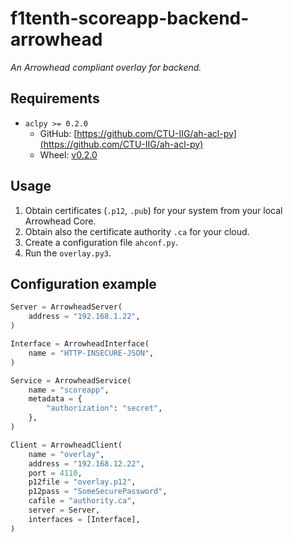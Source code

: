 # f1tenth-scoreapp-backend-arrowhead
_An Arrowhead compliant overlay for backend._


## Requirements
- `aclpy >= 0.2.0`
  - GitHub: [https://github.com/CTU-IIG/ah-acl-py](https://github.com/CTU-IIG/ah-acl-py)
  - Wheel: [v0.2.0](https://github.com/jara001/ah-acl-py/releases/download/v0.2.0/aclpy-0.2.0-py3-none-any.whl)


## Usage

1. Obtain certificates (`.p12`, `.pub`) for your system from your local Arrowhead Core.
2. Obtain also the certificate authority `.ca` for your cloud.
3. Create a configuration file `ahconf.py`.
4. Run the `overlay.py3`.


## Configuration example

```python
Server = ArrowheadServer(
    address = "192.168.1.22",
)

Interface = ArrowheadInterface(
    name = "HTTP-INSECURE-JSON",
)

Service = ArrowheadService(
    name = "scoreapp",
    metadata = {
        "authorization": "secret",
    },
)

Client = ArrowheadClient(
    name = "overlay",
    address = "192.168.12.22",
    port = 4110,
    p12file = "overlay.p12",
    p12pass = "SomeSecurePassword",
    cafile = "authority.ca",
    server = Server,
    interfaces = [Interface],
)
```
